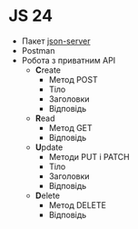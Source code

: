 # JS 24

- Пакет [json-server](https://github.com/typicode/json-server)
- Postman
- Робота з приватним API
  - **C**reate
    - Метод POST
    - Тіло
    - Заголовки
    - Відповідь
  - **R**ead
    - Метод GET
    - Відповідь
  - **U**pdate
    - Методи PUT і PATCH
    - Тіло
    - Заголовки
    - Відповідь
  - **D**elete
    - Метод DELETE
    - Відповідь
